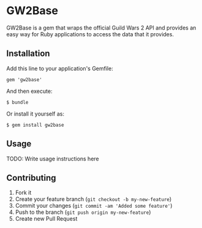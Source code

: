 # GW2Base

GW2Base is a gem that wraps the official Guild Wars 2 API and provides an easy way for Ruby applications to access the data that it provides.

## Installation

Add this line to your application's Gemfile:

    gem 'gw2base'

And then execute:

    $ bundle

Or install it yourself as:

    $ gem install gw2base

## Usage

TODO: Write usage instructions here

## Contributing

1. Fork it
2. Create your feature branch (`git checkout -b my-new-feature`)
3. Commit your changes (`git commit -am 'Added some feature'`)
4. Push to the branch (`git push origin my-new-feature`)
5. Create new Pull Request
